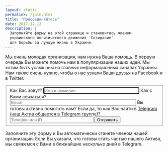 ```yaml
---
layout: static
permalink: /join.html
title: "Присоединяйтесь"
date: 2017-12-12
description: |
  Заполняйте форму на этой странице и становитесь членом
  украинского политического движения 'Созидание'
  для борьбы за лучшую жизнь в Украине.
---
```


Мы очень молодая организация, нам нужна Ваша помощь. В первую очередь
Вы можете помочь нам в популяризации наших идей. Мы
хотим быть услышаны на главных информационных каналах
Украины. Нам также очень нужно, чтобы о нас узнали Ваши друзья на Facebook и в Twitter.

<form action="http://formspree.io/sozidanie.org.ua@gmail.com" method="post">
<fieldset>
<input type="hidden" name="_next" value="http://www.sozidanie.org.ua/thanks.html"/>
<input type="hidden" name="_subject" value="new member"/>
<input type="hidden" name="_format" value="text"/>
<label for="name">Как Вас зовут?</label>
<input id="name" name="name" type="text" size="35" tabindex="1" placeholder="Имя и фамилия" autofocus="autofocus"/>
<label for="email">Как с Вами связаться?</label>
<input id="email" name="email" type="email" size="47" tabindex="2" placeholder="Email"/>
<label for="telegram">Вы готовы активно помогать нам? Если да,
то как Вас найти в <a href="https://telegram.org/">Telegram</a>
(наш Актив общается в Telegram группе)?</label>
<input id="telegram" name="telegram" type="text" size="30" tabindex="3" placeholder="Телефон или ID"/>
<button type="submit" tabindex="4">Отправить</button>
</fieldset>
</form>

Заполните эту форму и Вы автоматически станете членом нашей организации.
Если Вы указали, что готовы стать частью нашего Актива,
мы свяжемся с Вами в ближайшие несколько дней в Telegram.
